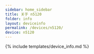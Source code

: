 ```yaml
---
sidebar: home_sidebar
title: 关于 n5120
folder: info
layout: deviceinfo
permalink: /devices/n5120/
device: n5120
---
```

{% include templates/device_info.md %}
